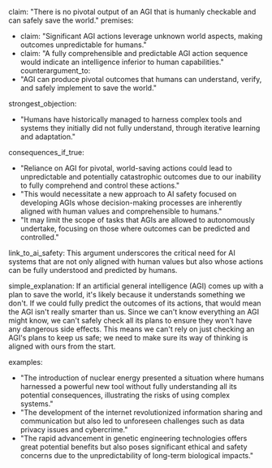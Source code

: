 claim: "There is no pivotal output of an AGI that is humanly checkable and can safely save the world."
premises:
  - claim: "Significant AGI actions leverage unknown world aspects, making outcomes unpredictable for humans."
  - claim: "A fully comprehensible and predictable AGI action sequence would indicate an intelligence inferior to human capabilities."
counterargument_to:
  - "AGI can produce pivotal outcomes that humans can understand, verify, and safely implement to save the world."

strongest_objection:
  - "Humans have historically managed to harness complex tools and systems they initially did not fully understand, through iterative learning and adaptation."

consequences_if_true:
  - "Reliance on AGI for pivotal, world-saving actions could lead to unpredictable and potentially catastrophic outcomes due to our inability to fully comprehend and control these actions."
  - "This would necessitate a new approach to AI safety focused on developing AGIs whose decision-making processes are inherently aligned with human values and comprehensible to humans."
  - "It may limit the scope of tasks that AGIs are allowed to autonomously undertake, focusing on those where outcomes can be predicted and controlled."

link_to_ai_safety: This argument underscores the critical need for AI systems that are not only aligned with human values but also whose actions can be fully understood and predicted by humans.

simple_explanation: If an artificial general intelligence (AGI) comes up with a plan to save the world, it's likely because it understands something we don't. If we could fully predict the outcomes of its actions, that would mean the AGI isn't really smarter than us. Since we can't know everything an AGI might know, we can't safely check all its plans to ensure they won't have any dangerous side effects. This means we can't rely on just checking an AGI's plans to keep us safe; we need to make sure its way of thinking is aligned with ours from the start.

examples:
  - "The introduction of nuclear energy presented a situation where humans harnessed a powerful new tool without fully understanding all its potential consequences, illustrating the risks of using complex systems."
  - "The development of the internet revolutionized information sharing and communication but also led to unforeseen challenges such as data privacy issues and cybercrime."
  - "The rapid advancement in genetic engineering technologies offers great potential benefits but also poses significant ethical and safety concerns due to the unpredictability of long-term biological impacts."